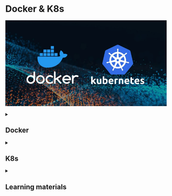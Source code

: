 # Docker & K8s 

![docker-and-k8s-logo](docker-and-k8s.jpeg)

<details>
<summary><h2>Docker</h2></summary>

Build the Docker image from a Dockerfile
```
docker build -t [IMAGE_NAME]:[VERSION] .

docker build -t hello-docker:1.0 .
```
`-t` - Flag used to tag the image with a name and optionally a version or tag. Name - `hello-docker`, tag - `1.0` <br>
`.` - Specifies the build context. The build context is the set of files located in the specified directory, which Docker 
will use for the build process. The `.` refers to the current directory, meaning Docker will look for a Dockerfile in the 
current directory and use the files in the current directory as the context for building the image. <br>

| `docker run`                                                                                                                                                                                                            | `docker start`                                    | `docker stop`                |
|-------------------------------------------------------------------------------------------------------------------------------------------------------------------------------------------------------------------------|---------------------------------------------------|------------------------------|
| Creates and starts a new container from an image                                                                                                                                                                        | Starts an existing stopped container              | Stop the Docker container    |
| `docker run --name [CONTAINER_NAME] [IMAGE_NAME]:[VERSION]`                                                                                                                                                             | `docker start [CONTAINER_ID]`                     | `docker stop [CONTAINER_ID]` |
| `docker run --name MyDockerApp hello-docker:1.0`                                                                                                                                                                        |                                                   |                              |
| `docker run -d --rm --name MyDockerApp hello-docker:1.0`                                                                                                                                                                |                                                   |                              |
| `docker run -d -p 8080:80 --name MyDockerApp hello-docker:1.0`                                                                                                                                                          |                                                   |                              |
| `--name` - Assign a custom name to the container being created                                                                                                                                                          |                                                   |                              |
| `-d` - Detached mode. This allows you to continue using the terminal for other commands while the container runs in the background.                                                                                     | Starts the container in detached mode by default. |                              |
| `docker attach [CONTAINER_NAME]` - Connect your terminal to a running Docker container's standard input, output, and error streams.                                                                                     |                                                   |                              |
| `-rm` - Automatically remove the container when it exits.                                                                                                                                                               |                                                   |                              |
| `-p 8080:80` - Publish a container's port(s) to the host. Allows you to make services running inside the container accessible from the host machine or network. Maps port 8080 on the host to port 80 in the container. |                                                   |                              |

| Check all RUNNING Docker containers | Check all Docker containers  | Check Docker images  | Follow the logs of a container in realtime use |
|-------------------------------------|------------------------------|----------------------|------------------------------------------------|
| `docker ps`                         | `docker ps -a`               | `docker images`      | `docker logs -f [CONTAINER_NAME]`              |

| Description                                     | Command                                    |                                      | Addition                                                   |
|-------------------------------------------------|--------------------------------------------|--------------------------------------|------------------------------------------------------------| 
| Delete container                                | `docker container rm [CONTAINER_ID]`       |                                      |                                                            |
| Delete image                                    | `docker image rm [IMAGE_ID]`               | `docker rmi [IMAGE_ID]`              | Before deleting an image delete the container that uses it |
| Remove all unused images and containers         | `docker system prune -a`                   |                                      |                                                            |
| Remove volume                                   | `docker volume rm`                         | `docker volume prune`                |                                                            |                                                                                                                                                                                                                                                           

<br>

`_TO_DO_`
Docker has 2 options for containers to store files on the host machine, so that the files are persisted even after the 
container stops: 

| Volumes                                                                                         | Bind mounts(Host volume)                                                                                                                                                                                                   |
|-------------------------------------------------------------------------------------------------|----------------------------------------------------------------------------------------------------------------------------------------------------------------------------------------------------------------------------|
| Completely handled by Docker.                                                                   | When you use a bind mount in Docker, you are linking a directory on the host filesystem to a directory in the container.                                                                                                   |
|                                                                                                 | If you modify, create, or delete files in the directory on the host, these changes will be immediately visible inside the container in the corresponding directory.                                                        |
|                                                                                                 | If you modify, create, or delete files from within the container in the mounted directory, these changes will be reflected on the host filesystem.                                                                         |
| One container writes to the storage while another reads from it.                                | Allows for real-time collaboration between the host and the container, which is particularly useful for development environments where code changes need to be tested immediately without rebuilding the container image.  |
| Named volume - Have specific name assigned to it.                                               | `docker run -v host_dir:container_dir`                                                                                                                                                                                     |
| `docker run -v name:container_dir`                                                              |                                                                                                                                                                                                                            |
| Anonymous volume - Not given a specific name. Docker assigns them an unique ID automatically.   |                                                                                                                                                                                                                            |
| `docker run -v container_dir`                                                                   |                                                                                                                                                                                                                            |
|                                                                                                 |                                                                                                                                                                                                                            |

<br>

Start multiple containers `docker-compose.yml`:
```
docker-compose up
```

Stop the containers:
```
docker-compose down
```

</details>


<details>
<summary><h2>K8s</h2></summary>

### Features:
- High availability - No downtime
- Scalability - High performance
- Disaster recovery - Backup and restore

### Kubernetes architecture
![kubernetes-architecture](kubernetes-architecture.png)

`K8s cluster`
- Cluster - Set of nodes
- Consists of a `Master node` and 1 or more `Worker nodes`.
  - `Node` is a worker machine in K8s. 
    - Its components run on every node, maintaining running pods and providing the K8s runtime environment.
    - Can be either a physical or virtual machine.
    - Has multiple pods on it.
    - `kubelet` - Ensures that the containers defined in a Pod are running and healthy.
    - `kube-proxy`
      - Implements the networking aspects of the `Service` concept.
      - Service - Abstract way to expose an application running on a set of pods as a network service.
        - Provides a virtual IP(known as the ClusterIP), which enables communication with any pod in the set without 
          worrying about individual pod IP changes. 
        - As pods are created and destroyed, services provide a stable endpoint, allowing other pods to discover and 
          connect to the appropriate IP addresses, even as individual pods come and go.
        - Uses a simple round-robin load balancing approach to distribute traffic across the pods.
        - `Ingress` - Manages external access to the services in a K8s cluster(HTTP/HTTPS traffic). When external traffic comes 
          to the cluster, it first passes through the Ingress, which routes it to the appropriate Service based on 
          defined rules.
      - Maintains network rules on nodes, which allow internal and external communication to the pods.
    - `Container runtime`- Software responsible for running containers.
  - `Worker node`
    - Every cluster needs at least 1 worker node in order to run pods.
    - Does the actual work, runs the containers that make up the application, managed by the `kubelet`.
    - Controlled by the Master node.
    - Hosts the pods that are the components of the application workload.
    - `Pod`
      - Smallest unit in K8s.
      - Holds 1 or more containers.
      - Represents a set of running containers in the cluster.
      - Usually 1 application per pod.
      - Each pod gets its own unique IP address, which changes if the pod is recreated.
      - Can die very easily.
      - The lifecycle of a Pod and a Service are independent of each other.
  - `Master node`
    - Hosts the K8s `Control plane` components.
    - Need less resources than `Worker nodes`.
    - Control plane components make global decisions about the cluster, as well as detecting and responding to cluster events.
      - `kube-apiserver`
        - Exposes an HTTP API that serves as the primary communication hub for end users, cluster components, and external systems.
        - If you want to deploy a new application in a K8s cluster you interact with the API server using UI(K8s Dashboard) 
          or CLI(`kubectl`).
        - Cluster gateway.
        - Acts as a gatekeeper for authentication.
        - Good for security, because there is only 1 entry point into the cluster.
      - `kube-scheduler`
        - Watches for newly created Pods that have no assigned Node, and selects an appropriate Node for them to run on 
          based on resource availability and other scheduling constraints.
        - Only decides on which Node a new Pod should be scheduled, the actual the process of running the Pod is handled by the `kublet`.
      - `kube-controller-manager` 
        - Detects and manages changes in the cluster's desired state.
        - If a pod dies or becomes unhealthy, the Controller manager is responsible for ensuring that the desired state is 
          restored. It does this by creating a new pod to replace the missing pod, and the `kube-scheduler` will then 
          schedule the new pod onto an appropriate node.
      - `etcd`
        - Store all cluster state data.
        - The cluster brain.
        - Key value store.
        - How does the `kube-scheduler` know what resources are available?
        - How does the `kube-contrller-manager` know that the cluster state change?
        - Does not store Application data.
      - `cloud-contrller-manager` - Interacts with the underlying cloud provider's API to manage cloud-specific resources, 
        such as load balancers, storage, and networking.

`Minikube` - 1 node K8s cluster. `Master node` and `Worker node` run on 1 node. Useful for local test. <br>
`Configmap` - Used to store non-sensitive, external configuration data for an application (Example - DB_URL). <br>
`Secret` - Similar to `Configmap`, but is used to store sensitive data such as passwords, API keys, or tokens(Example - DB_USER / DB_PASSWORD). <br>
`Deployment`
- Describe the desired state of your application(Example - Which images to use, Number of pod replicas) 
- Blueprint for app pods 
- Manages a ReplicaSet

`ReplicaSet` - Maintain the desired number of pod replicas(Number of identical copies of a Pod).

`Namespace` - Namespaces help split a Kubernetes cluster into sub-clusters, making it possible to divide resources between different projects or teams.
`Lables & Selectors` -  powerful tools that allow you to organize and select subsets of objects, like Pods, based on key-value pairs for more precise resource management.


Virtual Network

`Volumes` - attaches a physical hard drive can be local or cloud

K8s doesn't manage data persistence 
DBs cant be replicated via Deployment, because it has a state
`StatefulSet` - for statefull apps or dbs
DBs are ofter hosted outside the K8s cluster

`Helm`
`ArgoCd`
`Vault`

</details>


<details>
<summary><h2>Learning materials</h2></summary>

### Udemy course
- [Docker & Kubernetes: The Practical Guide [2024 Edition]](https://www.udemy.com/course/docker-kubernetes-the-practical-guide/?couponCode=LETSLEARNNOWPP)

### Docker
#### Videos
- [Intro to Docker [with Java Examples]](https://www.youtube.com/watch?v=FzwIs2jMESM)
- [Docker in IntelliJ IDEA](https://www.youtube.com/watch?v=FzwIs2jMESM)
- [100+ Docker Concepts you Need to Know](https://www.youtube.com/watch?v=rIrNIzy6U_g)
- [Docker in 100 Seconds](https://www.youtube.com/watch?v=Gjnup-PuquQ)
- [Learn Docker in 7 Easy Steps - Full Beginner's Tutorial](https://www.youtube.com/watch?v=gAkwW2tuIqE)
- [How to dockerize your Spring Boot API | Docker Tutorial](https://www.youtube.com/watch?v=3SNKdr3f9Io)
- [you need to learn Docker RIGHT NOW!! // Docker Containers 101](https://www.youtube.com/watch?v=eGz9DS-aIeY)
- [Why Use Docker: Real-life Use Cases](https://www.youtube.com/watch?v=rcYswUg0J5k)
- [Multi Container Docker Applications | A real-world example](https://www.youtube.com/watch?v=bX_tFv0YCqg)
- [Docker Crash Course Tutorial](https://www.youtube.com/playlist?list=PL4cUxeGkcC9hxjeEtdHFNYMtCpjNBm3h7)
- [Docker Tutorial for Beginners | Full Course [2021]](https://www.youtube.com/watch?v=p28piYY_wv8&t=3763s)
- [Docker Volumes explained in 6 minutes](https://www.youtube.com/watch?v=p2PH_YPCsis)
- [Docker Volumes Explained](https://www.youtube.com/watch?v=n4LRpnqsXIo)
- [How to create and use a Docker volume](https://www.youtube.com/watch?v=_MlSdlP6nwc)
- [Docker Volumes Explained (PostgreSQL example)](https://www.youtube.com/watch?v=G-5c25DYnfI)
- [Docker Volumes Demo || Docker Tutorial 13](https://www.youtube.com/watch?v=SBUCYJgg4Mk)
- [Docker Crash Course #10 - Volumes](https://www.youtube.com/watch?v=Wh4BcFFr6Fc)
- [What is Docker Volume | How to create Volumes | What is Bind Mount | Docker Storage](https://www.youtube.com/watch?v=VOK06Q4QqvE)
- [Docker Compose will BLOW your MIND!! (a tutorial)](https://www.youtube.com/watch?v=DM65_JyGxCo)
- [Docker Compose & Docker Volumes | Docker](https://www.youtube.com/watch?v=41o4RJxfCZM)
- [Docker Crash Course #11 - Docker Compose](https://www.youtube.com/watch?v=TSySwrQcevM)
- [Docker Compose Tutorial](https://www.youtube.com/watch?v=HG6yIjZapSA)
- [When would you want to use docker and docker-compose on your projects?](https://www.youtube.com/watch?v=m3To85qMOuA&list=WL&index=94)

### K8s
#### Videos
- [What is Kubernetes?](https://www.youtube.com/watch?v=IMOZCDhH7do&list=PLN_xGGp_EzELV3J2Bp-kNkmI2Vor338NI&index=9)
- [Kubernetes Explained in 100 Seconds](https://www.youtube.com/watch?v=PziYflu8cB8)
- [Kubernetes Explained in 6 Minutes | k8s Architecture](https://www.youtube.com/watch?v=TlHvYWVUZyc&list=WL&index=51)
- [Docker vs Kubernetes vs Docker Swarm | Comparison in 5 mins](https://www.youtube.com/watch?v=9_s3h_GVzZc)
- [What is Kubernetes | Kubernetes explained in 15 mins](https://www.youtube.com/watch?v=VnvRFRk_51k)
- [Kubernetes Tutorial For Beginners - Learn Kubernetes](https://www.youtube.com/watch?v=yznvWW_L7AA&list=WL&index=104)
- [Kubernetes Tutorial - Kubernetes Architecture Explained](https://www.youtube.com/watch?v=1vnA13v8PcA&list=WL&index=83)
- [Първи стъпки с Kubernetes - Димитър Захариев](https://www.youtube.com/watch?v=-zu7qioThP4)
- [you need to learn Kubernetes RIGHT NOW!!](https://www.youtube.com/watch?v=7bA0gTroJjw&list=WL)
- [Intro to Kubernetes | Container Tools For Beginners | Orchestration Tools | Great Learning](https://www.youtube.com/watch?v=WUU85wXv4mA&list=WL&index=75&t=673s)
- [Kubernetes Crash Course for Absolute Beginners [NEW]](https://www.youtube.com/watch?v=s_o8dwzRlu4&list=WL&index=63&t=290s)
- [Deploying Java Applications with Docker and Kubernetes | DevOps Project](https://www.youtube.com/watch?v=0GgBi8yNQT4&list=WL&index=67&t=433s)
- [Kubernetes Roadmap - Complete Step-by-Step Learning Path](https://www.youtube.com/watch?v=S8eX0MxfnB4&list=WL&index=83)

#### Read
- [What is Kubernetes?](https://www.redhat.com/en/topics/containers/what-is-kubernetes)
- [What is Kubernetes?](https://cloud.google.com/learn/what-is-kubernetes)
- [How to explain Kubernetes in plain English](https://enterprisersproject.com/article/2017/10/how-explain-kubernetes-plain-english)
- [What Is Kubernetes? What You Need To Know As A Developer](https://medium.com/@rphilogene/what-is-kubernetes-what-you-need-to-know-as-a-developer-674af25e3947)
- [Overview](https://kubernetes.io/docs/concepts/overview/)
- [Kubernetes Components](https://kubernetes.io/docs/concepts/overview/components/)
- [Objects In Kubernetes](https://kubernetes.io/docs/concepts/overview/working-with-objects/)
- [The Kubernetes API](https://kubernetes.io/docs/concepts/overview/kubernetes-api/)
- [Cluster Architecture](https://kubernetes.io/docs/concepts/architecture/)
  
</details>




